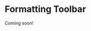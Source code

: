 # Formatting Toolbar

Coming soon!

<!-- - Explain + show what the toolbar is (image)
- Change default buttons
- Creating your own buttons -->
